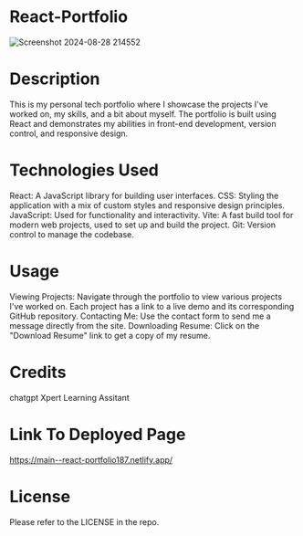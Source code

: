 
# React-Portfolio
![Screenshot 2024-08-28 214552](https://github.com/user-attachments/assets/25c3e146-98c2-4dc8-96c0-75df9a9185f2)

# Description
This is my personal tech portfolio where I showcase the projects I've worked on, my skills, and a bit about myself. The portfolio is built using React and demonstrates my abilities in front-end development, version control, and responsive design.
# Technologies Used
React: A JavaScript library for building user interfaces.
CSS: Styling the application with a mix of custom styles and responsive design principles.
JavaScript: Used for functionality and interactivity.
Vite: A fast build tool for modern web projects, used to set up and build the project.
Git: Version control to manage the codebase.

# Usage
Viewing Projects: Navigate through the portfolio to view various projects I've worked on. Each project has a link to a live demo and its corresponding GitHub repository.
Contacting Me: Use the contact form to send me a message directly from the site.
Downloading Resume: Click on the "Download Resume" link to get a copy of my resume.
# Credits
chatgpt
Xpert Learning Assitant

# Link To Deployed Page
https://main--react-portfolio187.netlify.app/
# License
Please refer to the LICENSE in the repo.

